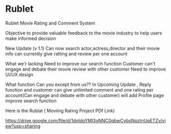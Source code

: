 # Rublet

Rublet Movie Rating and Comment System

Objective
   to provide valuable feedback to  the movie industry
   to help users make informed decision
   
   
   
   New Update (v 1.1)
    Can now search actor,actress,director and their movie info 
    can currently give ratting and review  per one account
    
    
   What we'r lacking 
      Need to improve our search function 
      Customer can't engage and debate their movie review  with other customer
      Need to improve Ui/UX design
      
  What function Can you except  from us??  In Upcoming Update ,
    Reply function and customer can give unlimited comment and one rating per account(Can engage and  debate  with other customer)
    will  add Profile page 
    improve search function
    

Here is the Rublat ( Moviing Rating Project PDf Link)

https://drive.google.com/file/d/1dnIdoYMl3gNNC0qbwCybsNpztnUqETZy/view?usp=sharing


